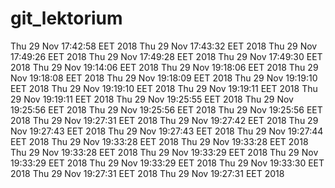 # git_lektorium
Thu 29 Nov 17:42:58 EET 2018
Thu 29 Nov 17:43:32 EET 2018
Thu 29 Nov 17:49:26 EET 2018
Thu 29 Nov 17:49:28 EET 2018
Thu 29 Nov 17:49:30 EET 2018
Thu 29 Nov 19:14:06 EET 2018
Thu 29 Nov 19:18:06 EET 2018
Thu 29 Nov 19:18:08 EET 2018
Thu 29 Nov 19:18:09 EET 2018
Thu 29 Nov 19:19:10 EET 2018
Thu 29 Nov 19:19:10 EET 2018
Thu 29 Nov 19:19:11 EET 2018
Thu 29 Nov 19:19:11 EET 2018
Thu 29 Nov 19:25:55 EET 2018
Thu 29 Nov 19:25:56 EET 2018
Thu 29 Nov 19:25:56 EET 2018
Thu 29 Nov 19:25:56 EET 2018
Thu 29 Nov 19:27:31 EET 2018
Thu 29 Nov 19:27:42 EET 2018
Thu 29 Nov 19:27:43 EET 2018
Thu 29 Nov 19:27:43 EET 2018
Thu 29 Nov 19:27:44 EET 2018
Thu 29 Nov 19:33:28 EET 2018
Thu 29 Nov 19:33:28 EET 2018
Thu 29 Nov 19:33:28 EET 2018
Thu 29 Nov 19:33:29 EET 2018
Thu 29 Nov 19:33:29 EET 2018
Thu 29 Nov 19:33:29 EET 2018
Thu 29 Nov 19:33:30 EET 2018
Thu 29 Nov 19:27:31 EET 2018
Thu 29 Nov 19:27:31 EET 2018
